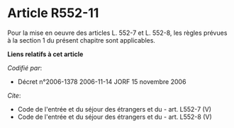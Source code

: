 # Article R552-11

Pour la mise en oeuvre des articles L. 552-7 et L. 552-8, les règles prévues à la section 1 du présent chapitre sont
applicables.

**Liens relatifs à cet article**

_Codifié par_:

  - Décret n°2006-1378 2006-11-14 JORF 15 novembre 2006

_Cite_:

  - Code de l'entrée et du séjour des étrangers et du  - art. L552-7 (V)
  - Code de l'entrée et du séjour des étrangers et du  - art. L552-8 (V)
